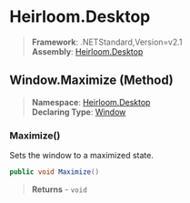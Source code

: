 # Heirloom.Desktop

> **Framework**: .NETStandard,Version=v2.1  
> **Assembly**: [Heirloom.Desktop][0]

## Window.Maximize (Method)

> **Namespace**: [Heirloom.Desktop][0]  
> **Declaring Type**: [Window][1]

### Maximize()

Sets the window to a maximized state.

```cs
public void Maximize()
```

> **Returns** - `void`

[0]: ../../../Heirloom.Desktop.md
[1]: ../Window.md
